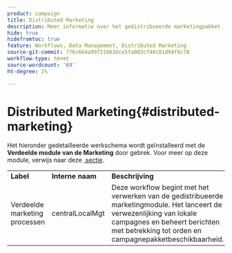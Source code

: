 ```yaml
---
product: campaign
title: Distributed Marketing
description: Meer informatie over het gedistribueerde marketingpakket
hide: true
hidefromtoc: true
feature: Workflows, Data Management, Distributed Marketing
source-git-commit: 776c664a99721063dce5fa003cf40c81d94f8c78
workflow-type: tm+mt
source-wordcount: '69'
ht-degree: 2%

---
```



# Distributed Marketing{#distributed-marketing}



Het hieronder gedetailleerde werkschema wordt geïnstalleerd met de **Verdeelde module van de Marketing** door gebrek. Voor meer op deze module, verwijs naar deze [&#x200B; sectie &#x200B;](../../distributed/using/about-distributed-marketing.md).

<table> 
 <tbody> 
  <tr> 
   <td> <strong>Label</strong><br /> </td> 
   <td> <strong> Interne naam </strong><br /> </td> 
   <td> <strong>Beschrijving</strong><br /> </td> 
  </tr> 
  <tr> 
   <td> <span class="uicontrol"> Verdeelde marketing processen </span> <br /> </td> 
   <td> <span class="uicontrol"> centralLocalMgt </span> <br /> </td> 
   <td> Deze workflow begint met het verwerken van de gedistribueerde marketingmodule. Het lanceert de verwezenlijking van lokale campagnes en beheert berichten met betrekking tot orden en campagnepakketbeschikbaarheid.<br /> </td> 
  </tr> 
 </tbody> 
</table>

